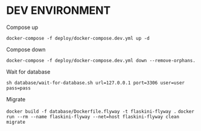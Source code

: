 # DEV ENVIRONMENT

Compose up

```docker-compose -f deploy/docker-compose.dev.yml up -d```

Compose down

```docker-compose -f deploy/docker-compose.dev.yml down --remove-orphans.```

Wait for database

```sh database/wait-for-database.sh url=127.0.0.1 port=3306 user=user pass=pass```

Migrate

```docker build -f database/Dockerfile.flyway -t flaskini-flyway .```
```docker run --rm --name flaskini-flyway --net=host flaskini-flyway clean migrate```


